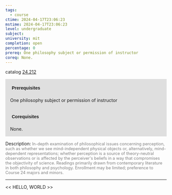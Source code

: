 ```yaml
---
tags:
  - course
ctime: 2024-04-17T23:06:23
mstime: 2024-04-17T23:06:23
level: undergraduate
subject: 
university: mit
completion: open
percentage: 0
prereq: One philosophy subject or permission of instructor
coreq: None.
---
```


catalog [24.212](http://student.mit.edu/catalog/m24a.html#24.212)

<span style="display: block; padding: 15px; background-color: rgb(100, 100, 100, 0.2);"><font id="m_prereq2860_0" style="display: block; font-family: Arial, sans-serif; font-weight: bold; padding: 5px">Prerequisites</font><br><span id="prereq2860_0">One philosophy subject or permission of instructor</span></span>
<span style="display: block; padding: 15px; background-color: rgb(100, 100, 100, 0.2);"><font id="m_coreq2860_0" style="display: block; font-family: Arial, sans-serif; font-weight: bold; padding: 5px">Corequisites</font><br><span id="coreq2860_0">None.</span></span>

<font style="">Description:</font>
<font style="color: grey; font-size: 0.8rem;">In-depth examination of philosophical issues concerning perception, such as whether we see mind-independent physical objects or, alternatively, mind-dependent representations; whether perception is a source of theory-neutral observations or is affected by the perceiver's beliefs in a way that compromises the objectivity of science. Readings primarily drawn from contemporary literature in both philosophy and psychology. Enrollment may be limited; preference to Course 24 majors and minors.</font>



---

<< HELLO, WORLD >>

